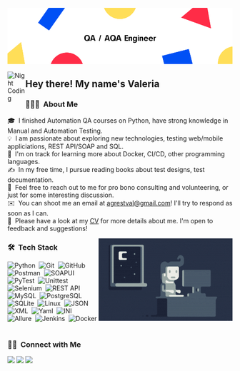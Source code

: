 ![My Intro](https://raw.githubusercontent.com/agrestvaleria/agrestvaleria/master/intro.png)

<img alt="Night Coding" src="./assets/Hand%20Wave.gif" width='40' align="left"/><h2>Hey there! My name's Valeria</h2>
<!-- ## 👋 &nbsp;Hey there! I'm Aditya -->


### 👨🏻‍💻 &nbsp;About Me

🎓 &nbsp;I finished Automation QA courses on Python, have strong knowledge in Manual and Automation Testing.\
💡 &nbsp;I am passionate about exploring new technologies, testing web/mobile appliciations, REST API/SOAP and SQL.\
🌱 &nbsp;I'm on track for learning more about Docker, CI/CD, other programming languages.\
✍️ &nbsp;In my free time, I pursue reading books about test designs, test documentation.\
💬 &nbsp;Feel free to reach out to me for pro bono consulting and volunteering, or just for some interesting discussion.\
✉️ &nbsp;You can shoot me an email at agrestval@gmail.com! I'll try to respond as soon as I can.\
📄 &nbsp;Please have a look at my [CV](https://drive.google.com/file/d/1j1loVsj2nWd02NMtusAqFzQUGxKehNhZ/view?usp=sharing) for more details about me. I'm open to feedback and suggestions!

<img alt="Night Coding" src="https://raw.githubusercontent.com/AVS1508/AVS1508/master/assets/Night-Coding.gif" align="right"/>

### 🛠 &nbsp;Tech Stack

![Python](https://img.shields.io/badge/-Python-05122A?style=for-the-badge&logo=python)&nbsp;
![Git](https://img.shields.io/badge/-Git-05122A?style=for-the-badge&logo=git)&nbsp;
![GitHub](https://img.shields.io/badge/-GitHub-05122A?style=for-the-badge&logo=github)&nbsp;
![Postman](https://img.shields.io/badge/-Postman-05122A?style=for-the-badge&logo=postman)&nbsp;
![SOAPUI](https://img.shields.io/badge/-SOAPUI-05122A?style=for-the-badge)&nbsp;
![PyTest](https://img.shields.io/badge/-PyTest-05122A?style=for-the-badge&logo=pytest)&nbsp;
![Unittest](https://img.shields.io/badge/-Unittest-05122A?style=for-the-badge)&nbsp;
![Selenium](https://img.shields.io/badge/-Selenium-05122A?style=for-the-badge&logo=selenium)&nbsp;
![REST API](https://img.shields.io/badge/-REST_API-05122A?style=for-the-badge)&nbsp;
![MySQL](https://img.shields.io/badge/-MySQL-05122A?style=for-the-badge&logo=mysql)&nbsp;
![PostgreSQL](https://img.shields.io/badge/-PostgreSQL-05122A?style=for-the-badge&logo=postgresql)&nbsp;
![SQLite](https://img.shields.io/badge/-SQLite-05122A?style=for-the-badge&logo=sqlite)&nbsp;
![Linux](https://img.shields.io/badge/-Linux-05122A?style=for-the-badge&logo=linux)&nbsp;
![JSON](https://img.shields.io/badge/-JSON-05122A?style=for-the-badge&logo=json)&nbsp;
![XML](https://img.shields.io/badge/-XML-05122A?style=for-the-badge)&nbsp;
![Yaml](https://img.shields.io/badge/-Yaml-05122A?style=for-the-badge)&nbsp;
![INI](https://img.shields.io/badge/-INI-05122A?style=for-the-badge)&nbsp;
![Allure](https://img.shields.io/badge/-Allure-05122A?style=for-the-badge)&nbsp;
![Jenkins](https://img.shields.io/badge/-Jenkins-05122A?style=for-the-badge&logo=jenkins)&nbsp;
![Docker](https://img.shields.io/badge/-Docker-05122A?style=for-the-badge&logo=docker)&nbsp;

### 🤝🏻 &nbsp;Connect with Me

<a href="https://linkedin.com/in/valeria-agrest"><img src="https://img.shields.io/badge/-Valeria_Agrest-0077B5?style=flat&logo=Linkedin&logoColor=white"/></a>
<a href="mailto:agrestval@gmail.com"><img src="https://img.shields.io/badge/-agrestval@gmail.com-D14836?style=flat&logo=Gmail&logoColor=white"/></a>
<a href="https://instagram.com/lera.vallery"><img src="https://img.shields.io/badge/-@lera.vallery-E4405F?style=flat&logo=Instagram&logoColor=white"/></a>
</p>
